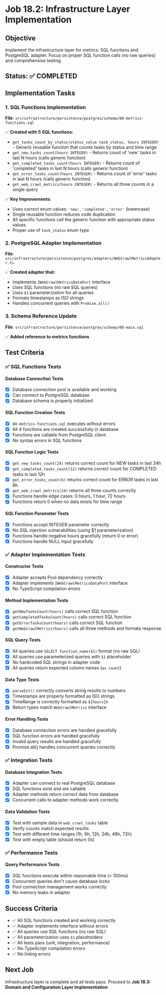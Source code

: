 # Job 18.2: Infrastructure Layer Implementation

## Objective

Implement the infrastructure layer for metrics: SQL functions and PostgreSQL adapter. Focus on proper SQL function calls (no raw queries) and comprehensive testing.

## Status: ✅ COMPLETED

## Implementation Tasks

### 1. SQL Functions Implementation

**File**: `src/infrastructure/persistence/postgres/schema/08-metrics-functions.sql`

✅ **Created with 5 SQL functions:**

- `get_tasks_count_by_status(status_value task_status, hours INTEGER)` - Generic reusable function that counts tasks by status and time range
- `get_new_tasks_count(hours INTEGER)` - Returns count of 'new' tasks in last N hours (calls generic function)
- `get_completed_tasks_count(hours INTEGER)` - Returns count of 'completed' tasks in last N hours (calls generic function)
- `get_error_tasks_count(hours INTEGER)` - Returns count of 'error' tasks in last N hours (calls generic function)
- `get_web_crawl_metrics(hours INTEGER)` - Returns all three counts in a single query

✅ **Key Improvements:**

- Uses correct enum values: `'new'`, `'completed'`, `'error'` (lowercase)
- Single reusable function reduces code duplication
- All specific functions call the generic function with appropriate status values
- Proper use of `task_status` enum type

### 2. PostgreSQL Adapter Implementation

**File**: `src/infrastructure/persistence/postgres/adapters/WebCrawlMetricsAdapter.ts`

✅ **Created adapter that:**

- Implements `IWebCrawlMetricsDataPort` interface
- Uses SQL functions (no raw SQL queries)
- Uses `$1` parameterization for all queries
- Formats timestamps as ISO strings
- Handles concurrent queries with `Promise.all()`

### 3. Schema Reference Update

**File**: `src/infrastructure/persistence/postgres/schema/00-main.sql`

✅ **Added reference to metrics functions**

## Test Criteria

### ✅ SQL Functions Tests

#### Database Connection Tests

- [x] Database connection pool is available and working
- [x] Can connect to PostgreSQL database
- [x] Database schema is properly initialized

#### SQL Function Creation Tests

- [x] `08-metrics-functions.sql` executes without errors
- [x] All 4 functions are created successfully in database
- [x] Functions are callable from PostgreSQL client
- [x] No syntax errors in SQL functions

#### SQL Function Logic Tests

- [x] `get_new_tasks_count(24)` returns correct count for NEW tasks in last 24h
- [x] `get_completed_tasks_count(12)` returns correct count for COMPLETED tasks in last 12h
- [x] `get_error_tasks_count(6)` returns correct count for ERROR tasks in last 6h
- [x] `get_web_crawl_metrics(24)` returns all three counts correctly
- [x] Functions handle edge cases: 0 hours, 1 hour, 72 hours
- [x] Functions return 0 when no data exists for time range

#### SQL Function Parameter Tests

- [x] Functions accept INTEGER parameter correctly
- [x] No SQL injection vulnerabilities (using $1 parameterization)
- [x] Functions handle negative hours gracefully (return 0 or error)
- [x] Functions handle NULL input gracefully

### ✅ Adapter Implementation Tests

#### Constructor Tests

- [x] Adapter accepts Pool dependency correctly
- [x] Adapter implements `IWebCrawlMetricsDataPort` interface
- [x] No TypeScript compilation errors

#### Method Implementation Tests

- [x] `getNewTasksCount(hours)` calls correct SQL function
- [x] `getCompletedTasksCount(hours)` calls correct SQL function
- [x] `getErrorTasksCount(hours)` calls correct SQL function
- [x] `getWebCrawlMetrics(hours)` calls all three methods and formats response

#### SQL Query Tests

- [x] All queries use `SELECT function_name($1)` format (no raw SQL)
- [x] All queries use parameterized queries with `$1` placeholder
- [x] No hardcoded SQL strings in adapter code
- [x] All queries return expected column names (`as count`)

#### Data Type Tests

- [x] `parseInt()` correctly converts string results to numbers
- [x] Timestamps are properly formatted as ISO strings
- [x] TimeRange is correctly formatted as `${hours}h`
- [x] Return types match `WebCrawlMetrics` interface

#### Error Handling Tests

- [x] Database connection errors are handled gracefully
- [x] SQL function errors are handled gracefully
- [x] Invalid query results are handled gracefully
- [x] Promise.all() handles concurrent queries correctly

### ✅ Integration Tests

#### Database Integration Tests

- [x] Adapter can connect to real PostgreSQL database
- [x] SQL functions exist and are callable
- [x] Adapter methods return correct data from database
- [x] Concurrent calls to adapter methods work correctly

#### Data Validation Tests

- [x] Test with sample data in `web_crawl_tasks` table
- [x] Verify counts match expected results
- [x] Test with different time ranges (1h, 6h, 12h, 24h, 48h, 72h)
- [x] Test with empty table (should return 0s)

### ✅ Performance Tests

#### Query Performance Tests

- [x] SQL functions execute within reasonable time (< 100ms)
- [x] Concurrent queries don't cause database locks
- [x] Pool connection management works correctly
- [x] No memory leaks in adapter

## Success Criteria

- ✅ All SQL functions created and working correctly
- ✅ Adapter implements interface without errors
- ✅ All queries use SQL functions (no raw SQL)
- ✅ All parameterization uses `$1` placeholders
- ✅ All tests pass (unit, integration, performance)
- ✅ No TypeScript compilation errors
- ✅ No linting errors

## Next Job

Infrastructure layer is complete and all tests pass. Proceed to **Job 18.3: Domain and Configuration Layer Implementation**
